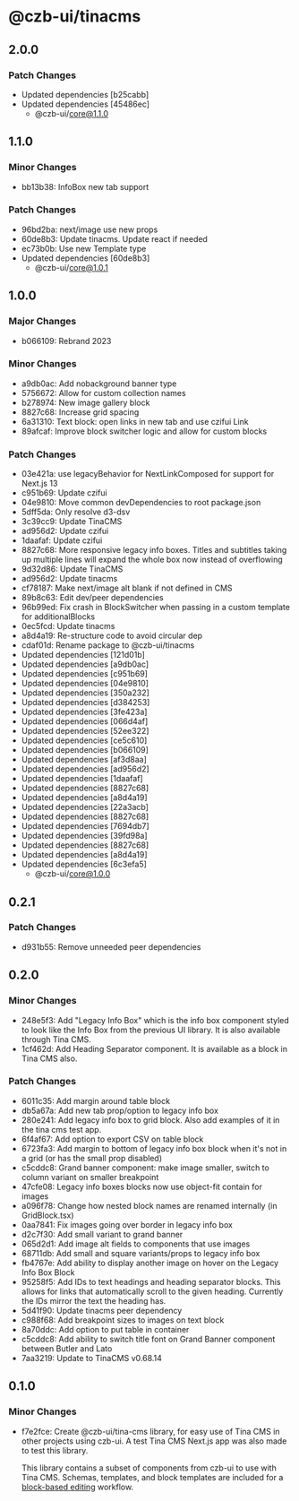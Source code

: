 # @czb-ui/tinacms

## 2.0.0

### Patch Changes

- Updated dependencies [b25cabb]
- Updated dependencies [45486ec]
  - @czb-ui/core@1.1.0

## 1.1.0

### Minor Changes

- bb13b38: InfoBox new tab support

### Patch Changes

- 96bd2ba: next/image use new props
- 60de8b3: Update tinacms. Update react if needed
- ec73b0b: Use new Template type
- Updated dependencies [60de8b3]
  - @czb-ui/core@1.0.1

## 1.0.0

### Major Changes

- b066109: Rebrand 2023

### Minor Changes

- a9db0ac: Add nobackground banner type
- 5756672: Allow for custom collection names
- b278974: New image gallery block
- 8827c68: Increase grid spacing
- 6a31310: Text block: open links in new tab and use czifui Link
- 89afcaf: Improve block switcher logic and allow for custom blocks

### Patch Changes

- 03e421a: use legacyBehavior for NextLinkComposed for support for Next.js 13
- c951b69: Update czifui
- 04e9810: Move common devDependencies to root package.json
- 5dff5da: Only resolve d3-dsv
- 3c39cc9: Update TinaCMS
- ad956d2: Update czifui
- 1daafaf: Update czifui
- 8827c68: More responsive legacy info boxes. Titles and subtitles taking up multiple lines will expand the whole box now instead of overflowing
- 9d32d86: Update TinaCMS
- ad956d2: Update tinacms
- cf78187: Make next/image alt blank if not defined in CMS
- 89b8c63: Edit dev/peer dependencies
- 96b99ed: Fix crash in BlockSwitcher when passing in a custom template for additionalBlocks
- 0ec5fcd: Update tinacms
- a8d4a19: Re-structure code to avoid circular dep
- cdaf01d: Rename package to @czb-ui/tinacms
- Updated dependencies [121d01b]
- Updated dependencies [a9db0ac]
- Updated dependencies [c951b69]
- Updated dependencies [04e9810]
- Updated dependencies [350a232]
- Updated dependencies [d384253]
- Updated dependencies [3fe423a]
- Updated dependencies [066d4af]
- Updated dependencies [52ee322]
- Updated dependencies [ce5c610]
- Updated dependencies [b066109]
- Updated dependencies [af3d8aa]
- Updated dependencies [ad956d2]
- Updated dependencies [1daafaf]
- Updated dependencies [8827c68]
- Updated dependencies [a8d4a19]
- Updated dependencies [22a3acb]
- Updated dependencies [8827c68]
- Updated dependencies [7694db7]
- Updated dependencies [39fd98a]
- Updated dependencies [8827c68]
- Updated dependencies [a8d4a19]
- Updated dependencies [6c3efa5]
  - @czb-ui/core@1.0.0

## 0.2.1

### Patch Changes

- d931b55: Remove unneeded peer dependencies

## 0.2.0

### Minor Changes

- 248e5f3: Add "Legacy Info Box" which is the info box component styled to look like the Info Box from the previous UI library. It is also available through Tina CMS.
- 1cf462d: Add Heading Separator component. It is available as a block in Tina CMS also.

### Patch Changes

- 6011c35: Add margin around table block
- db5a67a: Add new tab prop/option to legacy info box
- 280e241: Add legacy info box to grid block. Also add examples of it in the tina cms test app.
- 6f4af67: Add option to export CSV on table block
- 6723fa3: Add margin to bottom of legacy info box block when it's not in a grid (or has the small prop disabled)
- c5cddc8: Grand banner component: make image smaller, switch to column variant on smaller breakpoint
- 47cfe08: Legacy info boxes blocks now use object-fit contain for images
- a096f78: Change how nested block names are renamed internally (in GridBlock.tsx)
- 0aa7841: Fix images going over border in legacy info box
- d2c7f30: Add small variant to grand banner
- 065d2d1: Add image alt fields to components that use images
- 68711db: Add small and square variants/props to legacy info box
- fb4767e: Add ability to display another image on hover on the Legacy Info Box Block
- 95258f5: Add IDs to text headings and heading separator blocks. This allows for links that automatically scroll to the given heading. Currently the IDs mirror the text the heading has.
- 5d41f90: Update tinacms peer dependency
- c988f68: Add breakpoint sizes to images on text block
- 8a70ddc: Add option to put table in container
- c5cddc8: Add ability to switch title font on Grand Banner component between Butler and Lato
- 7aa3219: Update to TinaCMS v0.68.14

## 0.1.0

### Minor Changes

- f7e2fce: Create @czb-ui/tina-cms library, for easy use of Tina CMS in other projects using czb-ui. A test Tina CMS Next.js app was also made to test this library.

  This library contains a subset of components from czb-ui to use with Tina CMS. Schemas, templates, and block templates are included for a [block-based editing](https://tina.io/docs/editing/blocks/) workflow.
